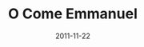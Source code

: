 ---
layout: music 
title: "O Come Emmanuel"
date: 2011-11-22 
description: "Original music from Awaited&#58; A Christmas Show."
audio: "http://s3.amazonaws.com/crossroads-media/music/audio/03%20O%20Come%20Emmanuel.mp3"
audio-duration: "04:06"
src: "http://s3.amazonaws.com/crossroads-media/images/DefaultVideoImage.jpg"
---